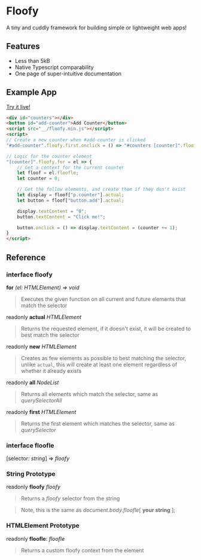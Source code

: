 # Floofy

A tiny and cuddly framework for building simple or lightweight web apps!

## Features

- Less than 5kB
- Native Typescript comparability
- One page of super-intuitive documentation

## Example App

[Try it live!](https://codepen.io/SirPandaNugget/pen/ZEOprRG)

```html
<div id="counters"></div>
<button id="add-counter">Add Counter</button>
<script src="__/floofy.min.js"></script>
<script>
// Create a new counter when #add-counter is clicked
"#add-counter".floofy.first.onclick = () => "#counters [counter]".floofy.new;

// Logic for the counter element
"[counter]".floofy.for = el => {
	// Get a context for the current counter
	let floof = el.floofle;
	let counter = 0;

	// Get the follow elements, and create them if they don't exist
	let display = floof["p.counter"].actual;
	let button = floof["button.add"].actual;

	display.textContent = "0";
	button.textContent = "Click me!";

	button.onclick = () => display.textContent = (counter += 1);
}
</script>
```

## Reference

### interface **floofy**

**for** *(el: HTMLElement) => void*

> Executes the given function on all current and future elements that match the selector

readonly **actual** *HTMLElement*

> Returns the requested element, if it doesn't exist, it will be created to best match the selector

readonly **new** *HTMLElement*

> Creates as few elements as possible to best matching the selector, unlike `actual`, this will create at least one element regardless of whether it already exists

readonly **all** *NodeList*

> Returns all elements which match the selector, same as _querySelectorAll_

readonly **first** *HTMLElement*

> Returns the first element which matches the selector, same as _querySelector_

### interface **floofle**

[selector: *string*] => *floofy*

### String Prototype

readonly **floofy** *floofy*

> Returns a *floofy* selector from the string

> Note, this is the same as _document.body.floofle_[ **your string** ];

### HTMLElement Prototype

readonly **floofle**: *floofle*

> Returns a custom floofy context from the element
